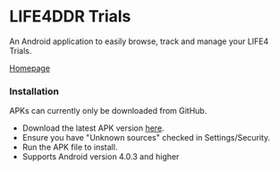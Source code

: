 # LIFE4DDR Trials
An Android application to easily browse, track and manage your LIFE4 Trials.

[Homepage](http://life4ddr.com)

### Installation
APKs can currently only be downloaded from GitHub.
- Download the latest APK version [here](https://github.com/PerrigoGames/Life4DDR-Trials/releases/download/v0.3/Life4Trials_0_3.apk).
- Ensure you have "Unknown sources" checked in Settings/Security.
- Run the APK file to install.
- Supports Android version 4.0.3 and higher

